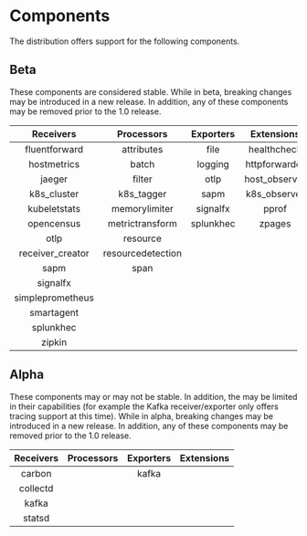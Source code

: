 # Components

The distribution offers support for the following components.

## Beta

These components are considered stable. While in beta, breaking changes may be
introduced in a new release. In addition, any of these components may be
removed prior to the 1.0 release.

| Receivers        | Processors        | Exporters | Extensions    |
| :--------------: | :--------:        | :-------: | :--------:    |
| fluentforward    | attributes        | file      | healthcheck   |
| hostmetrics      | batch             | logging   | httpforwarder |
| jaeger           | filter            | otlp      | host_observer |
| k8s_cluster      | k8s_tagger        | sapm      | k8s_observer  |
| kubeletstats     | memorylimiter     | signalfx  | pprof         |
| opencensus       | metrictransform   | splunkhec | zpages        |
| otlp             | resource          |           |               |
| receiver_creator | resourcedetection |           |               |
| sapm             | span              |           |               |
| signalfx         |                   |           |               |
| simpleprometheus |                   |           |               |
| smartagent       |                   |           |               |
| splunkhec        |                   |           |               |
| zipkin           |                   |           |               |

## Alpha

These components may or may not be stable. In addition, the may be limited in
their capabilities (for example the Kafka receiver/exporter only offers tracing
support at this time). While in alpha, breaking changes may be introduced in a
new release. In addition, any of these components may be removed prior to the
1.0 release.

| Receivers      | Processors | Exporters | Extensions |
| :-------:      | :--------: | :-------: | :--------: |
| carbon         |            | kafka     |            |
| collectd       |            |           |            |
| kafka          |            |           |            |
| statsd         |            |           |            |
